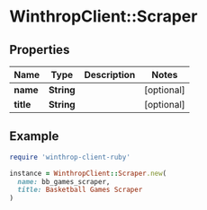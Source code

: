 # WinthropClient::Scraper

## Properties

| Name | Type | Description | Notes |
| ---- | ---- | ----------- | ----- |
| **name** | **String** |  | [optional] |
| **title** | **String** |  | [optional] |

## Example

```ruby
require 'winthrop-client-ruby'

instance = WinthropClient::Scraper.new(
  name: bb_games_scraper,
  title: Basketball Games Scraper
)
```

